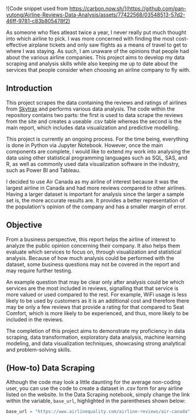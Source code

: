 ![Code snippet used from https://carbon.now.sh/](https://github.com/pan-yutong/Airline-Reviews-Data-Analysis/assets/77422568/03548513-57d2-46ff-9781-c83b805478f2)


As someone who flies atleast twice a year, I never really put much thought into which airline to pick. I was more concerned with finding the most cost-effective airplane tickets and only saw flights as a means of travel to get to where I was staying. 
As such, I am unaware of the opinions that people had about the various airline companies. This project aims to develop my data scraping and analysis skills while also keeping me up to date about the services that people consider when choosing an airline company 
to fly with. 


## Introduction
This project scrapes the data containing the reviews and ratings of airlines from [Skytrax](https://www.airlinequality.com/) and performs various data analysis.
The code within the repository contains two parts: the first is used to data scrape the reviews from the site and creates a useable .csv table whereas the second is the main report, which includes data visualization and predictive modelling. 

This project is currently an ongoing process.
For the time being, everything is done in Python via Jupyter Notebook. However, once the main components are complete, I would like to extend my work into analysing the data using other statistical programming languages such as SQL, SAS, and R, as well as commonly used 
data visualization software in the industry, such as Power BI and Tableau.

I decided to use Air Canada as my airline of interest because it was the largest airline in Canada and had more reviews compared to other airlines. Having a larger dataset is important for analysis since the larger a sample set is, 
the more accurate results are. It provides a better representation of the population's opinion of the company and has a smaller margin of error. 

## Objective
From a business perspective, this report helps the airline of interest to analyze the public opinion concerning their company. It also helps them evaluate which services to focus on, through visualization and statistical analysis. Because of how much analysis
could be performed with the dataset, some business questions may not be covered in the report and may require further testing. 

An example question that may be clear only after analysis could be which services are the most included in reviews, signalling that that service is more valued or used compared to the rest. For example, WiFi usage is less likely to be used by customers as it is an
additional cost and therefore there may be only a few reviews that provide a rating for that compared to Seat Comfort, which is more likely to be experienced, and thus, more likely to be included in the reviews.

The completion of this project aims to demonstrate my proficiency in data scraping, data transformation, exploratory data analysis, machine learning modeling, and data visualization techniques, showcasing strong analytical and problem-solving skills.

## (How-to) Data Scraping
Although the code may look a little daunting for the average non-coding user, you can use the code to create a dataset in .csv form for any airline listed on the website.
In the Data Scraping notebook, simply change the link within the variable, `base_url`, highlighted in the parentheses shown below: 
```python 
base_url = "https://www.airlinequality.com/airline-reviews/air-canada"
```
